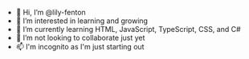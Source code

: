 - 👋 Hi, I’m @lily-fenton
- 👀 I’m interested in learning and growing
- 🌱 I’m currently learning HTML, JavaScript, TypeScript, CSS, and C#
- 💞️ I’m not looking to collaborate just yet
- 📫 I'm incognito as I'm just starting out

<!---
lily-fenton/lily-fenton is a ✨ special ✨ repository because its `README.md` (this file) appears on your GitHub profile.
You can click the Preview link to take a look at your changes.
--->
